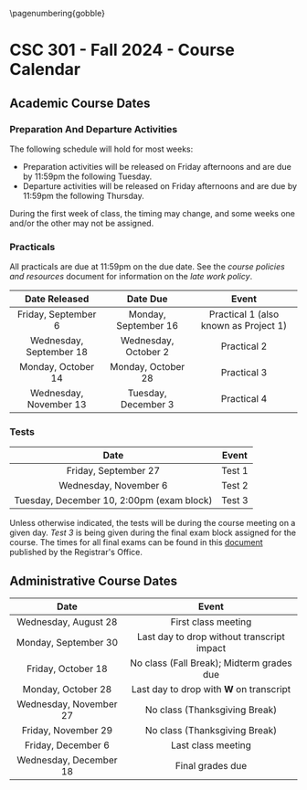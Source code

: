 \pagenumbering{gobble}

# CSC 301 - Fall 2024 -  Course Calendar

## Academic Course Dates

### Preparation And Departure Activities

The following schedule will hold for most weeks:

* Preparation activities will be released on Friday afternoons and are due by 11:59pm the following Tuesday.
* Departure activities will be released on Friday afternoons and are due by 11:59pm the following Thursday.

During the first week of class, the timing may change, and some weeks one and/or the other may not be assigned.

### Practicals

All practicals are due at 11:59pm on the due date. See the *course policies and resources* document for information on the *late work policy*.

| Date Released | Date Due | Event |
| :--: | :--: | :--: |
| Friday, September 6 | Monday, September 16 | Practical 1 (also known as Project 1)|
| Wednesday, September 18 | Wednesday, October 2 | Practical 2 |
| Monday, October 14 | Monday, October 28 | Practical 3 |
| Wednesday, November 13 | Tuesday, December 3 | Practical 4 |

### Tests

| Date | Event |
| :-: | :--: |
| Friday, September 27 | Test 1 |
| Wednesday, November 6 | Test 2 |
| Tuesday, December 10, 2:00pm (exam block) | Test 3 |

Unless otherwise indicated, the tests will be during the course meeting on a given day. *Test 3* is being given during the final exam block assigned for the course. The times for all final exams can be found in this [document](https://prod.wp.cdn.aws.wfu.edu/sites/120/2024/05/24-25-Final-Exam-Schedule.pdf) published by the Registrar's Office.


## Administrative Course Dates

|          Date          |                   Event                    |
| :--------------------: | :----------------------------------------: |
|  Wednesday, August 28  |            First class meeting             |
|  Monday, September 30  | Last day to drop without transcript impact |
|   Friday, October 18   | No class (Fall Break); Midterm grades due  |
|   Monday, October 28   |  Last day to drop with **W** on transcript   |
| Wednesday, November 27 |       No class (Thanksgiving Break)        |
|  Friday, November 29   |       No class (Thanksgiving Break)        |
|   Friday, December 6   |             Last class meeting             |
| Wednesday, December 18 |              Final grades due              |
